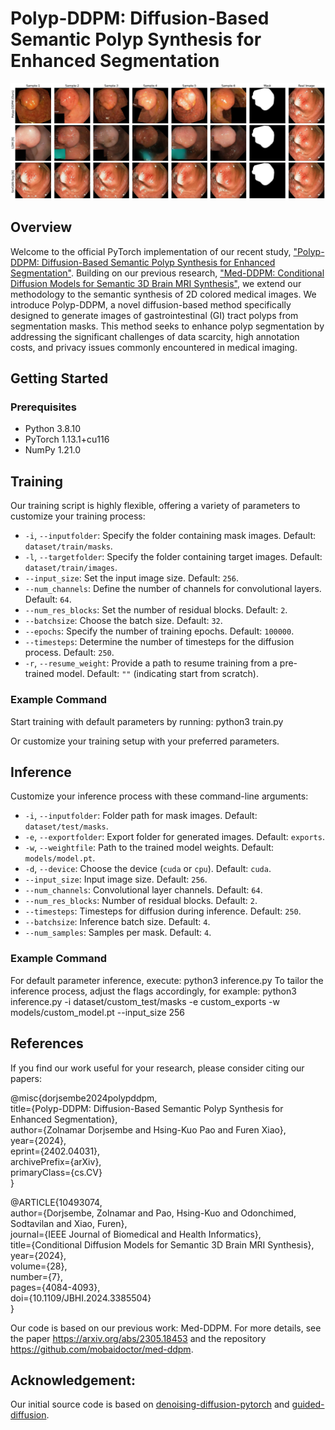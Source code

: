 <!-- #region -->
# Polyp-DDPM: Diffusion-Based Semantic Polyp Synthesis for Enhanced Segmentation

![Polyp-DDPM comparison](./figure.png "Comparison of synthetic images")

## Overview

Welcome to the official PyTorch implementation of our recent study, ["Polyp-DDPM: Diffusion-Based Semantic Polyp Synthesis for Enhanced Segmentation"](https://arxiv.org/abs/2402.04031). Building on our previous research, ["Med-DDPM: Conditional Diffusion Models for Semantic 3D Brain MRI Synthesis"](https://arxiv.org/abs/2305.18453), we extend our methodology to the semantic synthesis of 2D colored medical images. We introduce Polyp-DDPM, a novel diffusion-based method specifically designed to generate images of gastrointestinal (GI) tract polyps from segmentation masks. This method seeks to enhance polyp segmentation by addressing the significant challenges of data scarcity, high annotation costs, and privacy issues commonly encountered in medical imaging.

## Getting Started

### Prerequisites

- Python 3.8.10
- PyTorch 1.13.1+cu116
- NumPy 1.21.0

## Training

Our training script is highly flexible, offering a variety of parameters to customize your training process:

- `-i`, `--inputfolder`: Specify the folder containing mask images. Default: `dataset/train/masks`.
- `-l`, `--targetfolder`: Specify the folder containing target images. Default: `dataset/train/images`.
- `--input_size`: Set the input image size. Default: `256`.
- `--num_channels`: Define the number of channels for convolutional layers. Default: `64`.
- `--num_res_blocks`: Set the number of residual blocks. Default: `2`.
- `--batchsize`: Choose the batch size. Default: `32`.
- `--epochs`: Specify the number of training epochs. Default: `100000`.
- `--timesteps`: Determine the number of timesteps for the diffusion process. Default: `250`.
- `-r`, `--resume_weight`: Provide a path to resume training from a pre-trained model. Default: `""` (indicating start from scratch).

### Example Command

Start training with default parameters by running: python3 train.py

Or customize your training setup with your preferred parameters.

## Inference

Customize your inference process with these command-line arguments:

- `-i`, `--inputfolder`: Folder path for mask images. Default: `dataset/test/masks`.
- `-e`, `--exportfolder`: Export folder for generated images. Default: `exports`.
- `-w`, `--weightfile`: Path to the trained model weights. Default: `models/model.pt`.
- `-d`, `--device`: Choose the device (`cuda` or `cpu`). Default: `cuda`.
- `--input_size`: Input image size. Default: `256`.
- `--num_channels`: Convolutional layer channels. Default: `64`.
- `--num_res_blocks`: Number of residual blocks. Default: `2`.
- `--timesteps`: Timesteps for diffusion during inference. Default: `250`.
- `--batchsize`: Inference batch size. Default: `4`.
- `--num_samples`: Samples per mask. Default: `4`.

### Example Command

For default parameter inference, execute: python3 inference.py
To tailor the inference process, adjust the flags accordingly, for example:
python3 inference.py -i dataset/custom_test/masks -e custom_exports -w models/custom_model.pt --input_size 256


## References

If you find our work useful for your research, please consider citing our papers:

@misc{dorjsembe2024polypddpm,\
      title={Polyp-DDPM: Diffusion-Based Semantic Polyp Synthesis for Enhanced Segmentation},\
      author={Zolnamar Dorjsembe and Hsing-Kuo Pao and Furen Xiao},\
      year={2024},\
      eprint={2402.04031},\
      archivePrefix={arXiv},\
      primaryClass={cs.CV}\
}

@ARTICLE{10493074,\
  author={Dorjsembe, Zolnamar and Pao, Hsing-Kuo and Odonchimed, Sodtavilan and Xiao, Furen},\
  journal={IEEE Journal of Biomedical and Health Informatics}, \
  title={Conditional Diffusion Models for Semantic 3D Brain MRI Synthesis}, \
  year={2024},\
  volume={28},\
  number={7},\
  pages={4084-4093},\
  doi={10.1109/JBHI.2024.3385504}\
  }


Our code is based on our previous work: Med-DDPM. For more details, see the paper https://arxiv.org/abs/2305.18453 and the repository https://github.com/mobaidoctor/med-ddpm.


## Acknowledgement:
Our initial source code is based on [denoising-diffusion-pytorch](https://github.com/lucidrains/denoising-diffusion-pytorch) and [guided-diffusion](https://github.com/openai/guided-diffusion).
<!-- #endregion -->

```python

```
